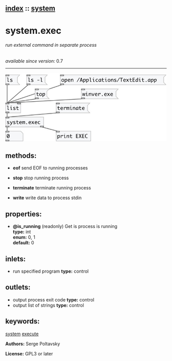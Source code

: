 [index](index.html) :: [system](category_system.html)
---

# system.exec

###### run external command in separate process

*available since version:* 0.7

---




[![example](../examples/img/system.exec.jpg)](../examples/pd/system.exec.pd)





## methods:

* **eof**
send EOF to running processes<br>

* **stop**
stop running process<br>

* **terminate**
terminate running process<br>

* **write**
write data to process stdin<br>




## properties:

* **@is_running** (readonly)
Get is process is running<br>
__type:__ int<br>
__enum:__ 0, 1<br>
__default:__ 0<br>



## inlets:

* run specified program 
__type:__ control<br>



## outlets:

* output process exit code
__type:__ control<br>
* output list of strings
__type:__ control<br>



## keywords:

[system](keywords/system.html)
[execute](keywords/execute.html)






**Authors:** Serge Poltavsky




**License:** GPL3 or later





